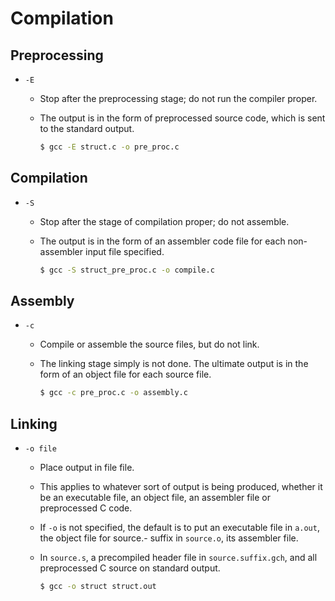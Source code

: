 # Compilation

## Preprocessing
- `-E`
    - Stop after the preprocessing stage; do not run the compiler proper.
    - The output is in the form of preprocessed source code, which is sent to the standard output.

        ```bash
        $ gcc -E struct.c -o pre_proc.c
        ```

## Compilation
- `-S`
    - Stop after the stage of compilation proper; do not assemble.
    - The output is in the form of an assembler code file for each non-assembler input file specified.

        ```bash
        $ gcc -S struct_pre_proc.c -o compile.c
        ```

## Assembly
- `-c`
    - Compile or assemble the source files, but do not link.
    - The linking stage simply is not done.  The ultimate output is in the form of an object file for each source file.

        ```bash
        $ gcc -c pre_proc.c -o assembly.c
        ```

## Linking
- `-o file`
    - Place output in file file.
    - This applies to whatever sort of output is being produced, whether it be an executable file, an object file, an assembler file or preprocessed C code.
    - If `-o` is not specified, the default is to put an executable file in `a.out`, the object file for source.- suffix in `source.o`, its assembler file.
    - In `source.s`, a precompiled header file in `source.suffix.gch`, and all preprocessed C source on standard output.

        ```bash
        $ gcc -o struct struct.out
        ```